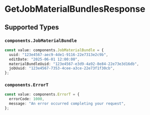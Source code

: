# GetJobMaterialBundlesResponse


## Supported Types

### `components.JobMaterialBundle`

```typescript
const value: components.JobMaterialBundle = {
  uuid: "123e4567-aec9-4de1-9116-22e7313e2c9b",
  editDate: "2025-06-01 12:00:00",
  materialBundleUuid: "123e4567-e3d9-4a92-8e84-22e73e3d16db",
  jobUuid: "123e4567-7353-4cee-a3ce-22e73f1f30cb",
};
```

### `components.ErrorT`

```typescript
const value: components.ErrorT = {
  errorCode: 1000,
  message: "An error occurred completing your request",
};
```

